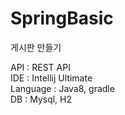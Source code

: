 # SpringBasic
게시판 만들기  

API : REST API  
IDE : Intellij Ultimate  
Language : Java8, gradle  
DB : Mysql, H2  
